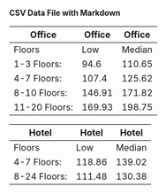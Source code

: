 
**CSV Data File with Markdown**

Office | Office | Office
-----| ------ | -----
Floors | Low	| Median | High
1-3 Floors:|	94.6 | 110.65 |	146.28
4-7 Floors:|	107.4 | 125.62 |	166.07
8-10 Floors:| 146.91 |	171.82 |	227.15
11-20 Floors:|	169.93 |	198.75 |	262.75

Hotel | Hotel | Hotel
-----| ------ | -----
Floors | Low	| Median | High		
4-7 Floors:|	118.86 | 139.02 |	183.78
8-24 Floors:|	111.48 |	130.38 |	172.36


